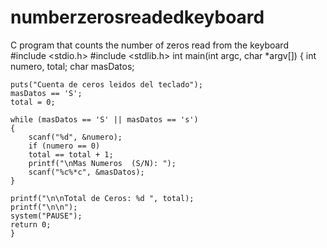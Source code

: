 # numberzerosreadedkeyboard
C program that counts the number of zeros read from the keyboard
#include <stdio.h>
#include <stdlib.h>
int main(int argc, char *argv[])
{
   int numero, total;
   char masDatos;

    puts("Cuenta de ceros leidos del teclado");
    masDatos == 'S';
    total = 0;

    while (masDatos == 'S' || masDatos == 's')
    {
        scanf("%d", &numero);
        if (numero == 0)
        total == total + 1;
        printf("\nMas Numeros  (S/N): ");
        scanf("%c%*c", &masDatos);
    }

    printf("\n\nTotal de Ceros: %d ", total);
    printf("\n\n");
    system("PAUSE");	
    return 0;
    }
